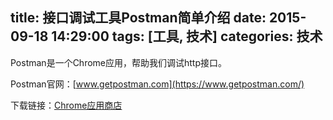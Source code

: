 title: 接口调试工具Postman简单介绍
date: 2015-09-18 14:29:00
tags: [工具, 技术]
categories: 技术
---

Postman是一个Chrome应用，帮助我们调试http接口。

Postman官网：[www.getpostman.com](https://www.getpostman.com/)

下载链接：[Chrome应用商店](https://chrome.google.com/webstore/detail/postman/fhbjgbiflinjbdggehcddcbncdddomop)



